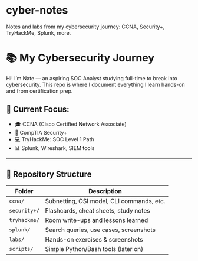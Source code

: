 # cyber-notes
Notes and labs from my cybersecurity journey: CCNA, Security+, TryHackMe, Splunk, more.

# 📚 My Cybersecurity Journey

Hi! I’m Nate — an aspiring SOC Analyst studying full-time to break into cybersecurity. This repo is where I document everything I learn hands-on and from certification prep.

## 🚀 Current Focus:
- 🎓 CCNA (Cisco Certified Network Associate)
- 🔐 CompTIA Security+
- 💻 TryHackMe: SOC Level 1 Path
- 📊 Splunk, Wireshark, SIEM tools

---

## 📁 Repository Structure

| Folder          | Description                                |
|-----------------|--------------------------------------------|
| `ccna/`         | Subnetting, OSI model, CLI commands, etc.  |
| `security+/`    | Flashcards, cheat sheets, study notes      |
| `tryhackme/`    | Room write-ups and lessons learned         |
| `splunk/`       | Search queries, use cases, screenshots     |
| `labs/`         | Hands-on exercises & screenshots           |
| `scripts/`      | Simple Python/Bash tools (later on)        |
